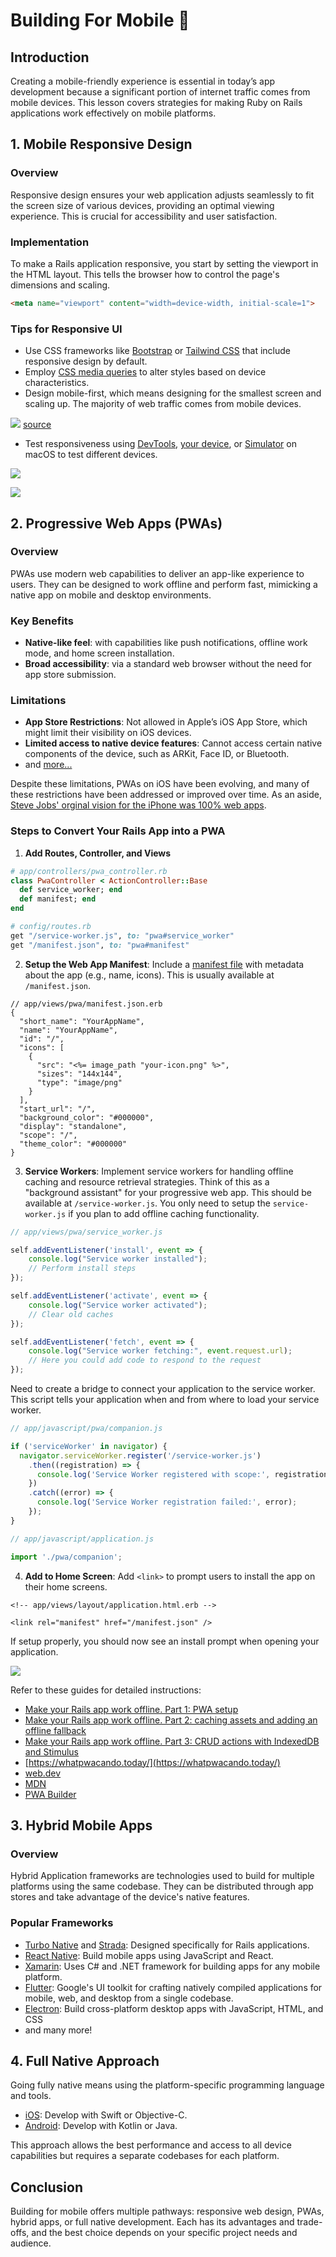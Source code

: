 # Building For Mobile 📲

## Introduction
Creating a mobile-friendly experience is essential in today’s app development because a significant portion of internet traffic comes from mobile devices. This lesson covers strategies for making Ruby on Rails applications work effectively on mobile platforms.

## 1. Mobile Responsive Design

### Overview
Responsive design ensures your web application adjusts seamlessly to fit the screen size of various devices, providing an optimal viewing experience. This is crucial for accessibility and user satisfaction.

### Implementation
To make a Rails application responsive, you start by setting the viewport in the HTML layout. This tells the browser how to control the page's dimensions and scaling.

```html
<meta name="viewport" content="width=device-width, initial-scale=1">
```

### Tips for Responsive UI
- Use CSS frameworks like [Bootstrap](https://getbootstrap.com/) or [Tailwind CSS](https://tailwindcss.com/) that include responsive design by default.
- Employ [CSS media queries](https://developer.mozilla.org/en-US/docs/Learn/CSS/CSS_layout/Media_queries) to alter styles based on device characteristics.
- Design mobile-first, which means designing for the smallest screen and scaling up. The majority of web traffic comes from mobile devices.

![](/assets/web-traffic.webp) [source](https://www.oberlo.com/statistics/mobile-internet-traffic)

- Test responsiveness using [DevTools](https://developer.chrome.com/docs/devtools/), [your device](https://dev.to/heratyian/sharing-your-localhost-with-other-devices-easily-4o5), or [Simulator](https://developer.apple.com/videos/play/wwdc2020/10647/) on macOS to test different devices.

![](/assets/simulator-1.png)

![](/assets/simulator-2.png)

## 2. Progressive Web Apps (PWAs)

### Overview
PWAs use modern web capabilities to deliver an app-like experience to users. They can be designed to work offline and perform fast, mimicking a native app on mobile and desktop environments.

### Key Benefits
- **Native-like feel**: with capabilities like push notifications, offline work mode, and home screen installation.
- **Broad accessibility**: via a standard web browser without the need for app store submission.

### Limitations
- **App Store Restrictions**: Not allowed in Apple’s iOS App Store, which might limit their visibility on iOS devices.
- **Limited access to native device features**: Cannot access certain native components of the device, such as ARKit, Face ID, or Bluetooth. 
- and [more...](https://firt.dev/notes/pwa-ios/)

Despite these limitations, PWAs on iOS have been evolving, and many of these restrictions have been addressed or improved over time. As an aside, [Steve Jobs' orginal vision for the iPhone was 100% web apps](https://9to5mac.com/2011/10/21/jobs-original-vision-for-the-iphone-no-third-party-native-apps/).

### Steps to Convert Your Rails App into a PWA
1. **Add Routes, Controller, and Views**

```ruby
# app/controllers/pwa_controller.rb
class PwaController < ActionController::Base
  def service_worker; end
  def manifest; end
end
```

```ruby
# config/routes.rb  
get "/service-worker.js", to: "pwa#service_worker"
get "/manifest.json", to: "pwa#manifest"
```

2. **Setup the Web App Manifest**: Include a [manifest file](https://developer.mozilla.org/en-US/docs/Web/Manifest) with metadata about the app (e.g., name, icons). This is usually available at `/manifest.json`.

```erb
// app/views/pwa/manifest.json.erb
{
  "short_name": "YourAppName",
  "name": "YourAppName",
  "id": "/",
  "icons": [
    {
      "src": "<%= image_path "your-icon.png" %>",
      "sizes": "144x144",
      "type": "image/png"
    }
  ],
  "start_url": "/",
  "background_color": "#000000",
  "display": "standalone",
  "scope": "/",
  "theme_color": "#000000"
}
```

3. **Service Workers**: Implement service workers for handling offline caching and resource retrieval strategies. Think of this as a "background assistant" for your progressive web app. This should be available at `/service-worker.js`. You only need to setup the `service-worker.js` if you plan to add offline caching functionality.

```js
// app/views/pwa/service_worker.js

self.addEventListener('install', event => {
    console.log("Service worker installed");
    // Perform install steps
});

self.addEventListener('activate', event => {
    console.log("Service worker activated");
    // Clear old caches
});

self.addEventListener('fetch', event => {
    console.log("Service worker fetching:", event.request.url);
    // Here you could add code to respond to the request
});
```

Need to create a bridge to connect your application to the service worker. This script tells your application when and from where to load your service worker.

```js
// app/javascript/pwa/companion.js

if ('serviceWorker' in navigator) {
  navigator.serviceWorker.register('/service-worker.js')
    .then((registration) => {
      console.log('Service Worker registered with scope:', registration.scope);
    })
    .catch((error) => {
      console.log('Service Worker registration failed:', error);
    });
}
```

```js
// app/javascript/application.js

import './pwa/companion';
```

4. **Add to Home Screen**: Add `<link>` to prompt users to install the app on their home screens. 

```erb
<!-- app/views/layout/application.html.erb -->

<link rel="manifest" href="/manifest.json" />
```

If setup properly, you should now see an install prompt when opening your application.

![](/assets/install.png)

Refer to these guides for detailed instructions:

- [Make your Rails app work offline. Part 1: PWA setup](https://alicia-paz.medium.com/make-your-rails-app-work-offline-part-1-pwa-setup-3abff8666194)
- [Make your Rails app work offline. Part 2: caching assets and adding an offline fallback](https://alicia-paz.medium.com/make-your-rails-app-work-offline-part-2-caching-assets-and-adding-an-offline-fallback-334729ade904)
- [Make your Rails app work offline. Part 3: CRUD actions with IndexedDB and Stimulus](https://alicia-paz.medium.com/make-your-rails-app-work-offline-part-3-crud-actions-with-indexeddb-and-stimulus-ad669fe0141c)
- [https://whatpwacando.today/](https://whatpwacando.today/)
- [web.dev](https://web.dev/explore/progressive-web-apps)
- [MDN](https://developer.mozilla.org/en-US/docs/Web/Progressive_web_apps)
- [PWA Builder](https://docs.pwabuilder.com/)

## 3. Hybrid Mobile Apps

### Overview
Hybrid Application frameworks are technologies used to build for multiple platforms using the same codebase. They can be distributed through app stores and take advantage of the device's native features.

### Popular Frameworks
- [Turbo Native](https://turbo.hotwired.dev/handbook/native) and [Strada](https://strada.hotwired.dev/): Designed specifically for Rails applications.
- [React Native](https://reactnative.dev/): Build mobile apps using JavaScript and React.
- [Xamarin](https://dotnet.microsoft.com/en-us/apps/xamarin): Uses C# and .NET framework for building apps for any mobile platform.
- [Flutter](https://flutter.dev/): Google's UI toolkit for crafting natively compiled applications for mobile, web, and desktop from a single codebase.
- [Electron](https://www.electronjs.org/): Build cross-platform desktop apps with JavaScript, HTML, and CSS
- and many more!

## 4. Full Native Approach
Going fully native means using the platform-specific programming language and tools.

- [iOS](https://developer.apple.com/): Develop with Swift or Objective-C.
- [Android](https://developer.android.com/): Develop with Kotlin or Java.

This approach allows the best performance and access to all device capabilities but requires a separate codebases for each platform.

## Conclusion
Building for mobile offers multiple pathways: responsive web design, PWAs, hybrid apps, or full native development. Each has its advantages and trade-offs, and the best choice depends on your specific project needs and audience.
